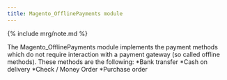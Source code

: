 ```yaml
---
title: Magento_OfflinePayments module
---
```


{% include mrg/note.md %}

The Magento_OfflinePayments module implements the payment methods which do not require interaction with a payment gateway (so called offline methods). These methods are the following:
*Bank transfer
*Cash on delivery
*Check / Money Order
*Purchase order


